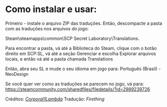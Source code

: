 # Como instalar e usar:

Primeiro - instale o arquivo ZIP das traduções.
Então, descompacte a pasta com as traduções nos arquivos do jogo:

Steam\steamapps\common\SCP Secret Laboratory\Translations.


Para encontrar a pasta, vá até a Biblioteca do Steam, clique com o botão direito em SCP:SL, vá até a seção Gerenciar e escolha Explorar arquivos locais, e então vá até a pasta chamada Translations

Então, abra seu SL e mude o seu idioma em jogo para: Português (Brasil) - NeoDesign


Se você quer ver como as traduções se parecem no jogo, vá para: https://steamcommunity.com/sharedfiles/filedetails/?id=2989239726

Créditos: [*Corporal1Lambda*](https://github.com/Corporal1Lambda)
Tradução: *Firething*
